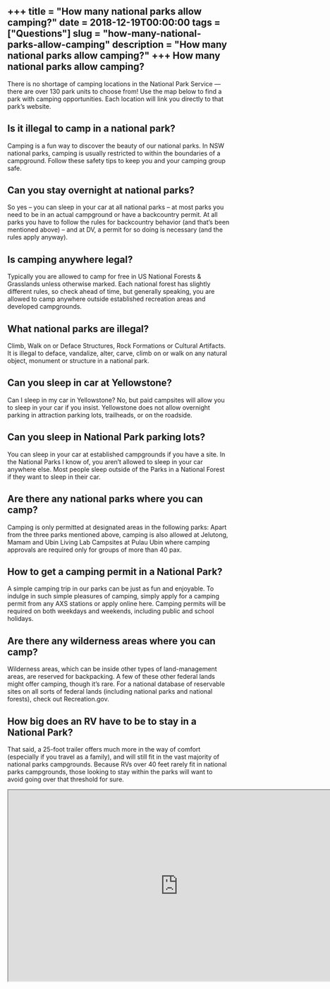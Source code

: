 +++
title = "How many national parks allow camping?"
date = 2018-12-19T00:00:00
tags = ["Questions"]
slug = "how-many-national-parks-allow-camping"
description = "How many national parks allow camping?"
+++
How many national parks allow camping?
--------------------------------------

There is no shortage of camping locations in the National Park Service — there are over 130 park units to choose from! Use the map below to find a park with camping opportunities. Each location will link you directly to that park’s website.

Is it illegal to camp in a national park?
-----------------------------------------

Camping is a fun way to discover the beauty of our national parks. In NSW national parks, camping is usually restricted to within the boundaries of a campground. Follow these safety tips to keep you and your camping group safe.

Can you stay overnight at national parks?
-----------------------------------------

So yes – you can sleep in your car at all national parks – at most parks you need to be in an actual campground or have a backcountry permit. At all parks you have to follow the rules for backcountry behavior (and that’s been mentioned above) – and at DV, a permit for so doing is necessary (and the rules apply anyway).

Is camping anywhere legal?
--------------------------

Typically you are allowed to camp for free in US National Forests &amp; Grasslands unless otherwise marked. Each national forest has slightly different rules, so check ahead of time, but generally speaking, you are allowed to camp anywhere outside established recreation areas and developed campgrounds.

What national parks are illegal?
--------------------------------

Climb, Walk on or Deface Structures, Rock Formations or Cultural Artifacts. It is illegal to deface, vandalize, alter, carve, climb on or walk on any natural object, monument or structure in a national park.

Can you sleep in car at Yellowstone?
------------------------------------

Can I sleep in my car in Yellowstone? No, but paid campsites will allow you to sleep in your car if you insist. Yellowstone does not allow overnight parking in attraction parking lots, trailheads, or on the roadside.

Can you sleep in National Park parking lots?
--------------------------------------------

You can sleep in your car at established campgrounds if you have a site. In the National Parks I know of, you aren’t allowed to sleep in your car anywhere else. Most people sleep outside of the Parks in a National Forest if they want to sleep in their car.

Are there any national parks where you can camp?
------------------------------------------------

Camping is only permitted at designated areas in the following parks: Apart from the three parks mentioned above, camping is also allowed at Jelutong, Mamam and Ubin Living Lab Campsites at Pulau Ubin where camping approvals are required only for groups of more than 40 pax.

How to get a camping permit in a National Park?
-----------------------------------------------

A simple camping trip in our parks can be just as fun and enjoyable. To indulge in such simple pleasures of camping, simply apply for a camping permit from any AXS stations or apply online here. Camping permits will be required on both weekdays and weekends, including public and school holidays.

Are there any wilderness areas where you can camp?
--------------------------------------------------

Wilderness areas, which can be inside other types of land-management areas, are reserved for backpacking. A few of these other federal lands might offer camping, though it’s rare. For a national database of reservable sites on all sorts of federal lands (including national parks and national forests), check out Recreation.gov.

How big does an RV have to be to stay in a National Park?
---------------------------------------------------------

That said, a 25-foot trailer offers much more in the way of comfort (especially if you travel as a family), and will still fit in the vast majority of national parks campgrounds. Because RVs over 40 feet rarely fit in national parks campgrounds, those looking to stay within the parks will want to avoid going over that threshold for sure.

<iframe allow="accelerometer; autoplay; clipboard-write; encrypted-media; gyroscope; picture-in-picture" allowfullscreen="" class="__youtube_prefs__  epyt-is-override  no-lazyload" data-no-lazy="1" data-origheight="433" data-origwidth="770" data-skipgform_ajax_framebjll="" height="433" id="_ytid_45126" loading="lazy" src="https://www.youtube.com/embed/wMwZGXieCnA?enablejsapi=1&autoplay=0&cc_load_policy=0&cc_lang_pref=&iv_load_policy=1&loop=0&modestbranding=0&rel=1&fs=1&playsinline=0&autohide=2&theme=dark&color=red&controls=1&" title="YouTube player" width="770"></iframe>
